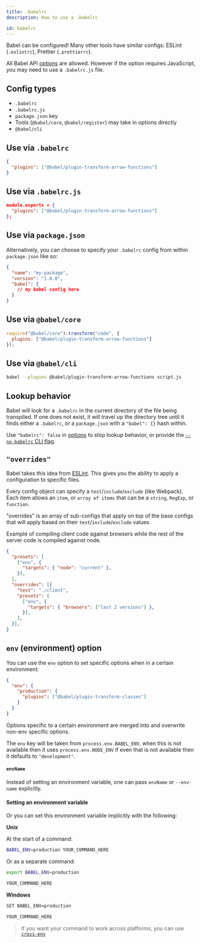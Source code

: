 ```yaml
---
title: .babelrc
description: How to use a .babelrc

id: babelrc
---
```


Babel can be configured! Many other tools have similar configs: ESLint (`.eslintrc`), Prettier (`.prettierrc`).

All Babel API [options](core.md#options) are allowed. However if the option requires JavaScript, you may need to use a `.babelrc.js` file.

## Config types

- `.babelrc`
- `.babelrc.js`
- `package.json` key
- Tools (`@babel/core`, `@babel/register`) may take in options directly
- `@babel/cli`

## Use via `.babelrc`

```json
{
  "plugins": ["@babel/plugin-transform-arrow-functions"]
}
```

## Use via `.babelrc.js`

```json
module.exports = {
  "plugins": ["@babel/plugin-transform-arrow-functions"]
};
```

## Use via `package.json`

Alternatively, you can choose to specify your `.babelrc` config from within `package.json` like so:

```json
{
  "name": "my-package",
  "version": "1.0.0",
  "babel": {
    // my babel config here
  }
}
```

## Use via `@babel/core`

```js
require("@babel/core").transform("code", {
  plugins: ["@babel/plugin-transform-arrow-functions"]
});
```

## Use via `@babel/cli`

```sh
babel --plugins @babel/plugin-transform-arrow-functions script.js
```

## Lookup behavior

Babel will look for a `.babelrc` in the current directory of the file being transpiled. If one does not exist, it will travel up the directory tree until it finds either a `.babelrc`, or a `package.json` with a `"babel": {}` hash within.

Use `"babelrc": false` in [options](api.md#options) to stop lookup behavior, or provide the [`--no-babelrc` CLI flag](babel-cli.md#babel-ignoring-babelrc).

## `"overrides"`

Babel takes this idea from [ESLint](http://eslint.org/docs/user-guide/configuring#example-configuration). This gives you the ability to apply a configuration to specific files.

Every config object can specify a `test`/`include`/`exclude` (like Webpack).
Each item allows an `item`, or `array of items` that can be a `string`, `RegExp`, or `function`.

"overrides" is an array of sub-configs that apply on top of the base configs that will apply based on their `test`/`include`/`exclude` values.

Example of compiling client code against browsers while the rest of the server code is compiled against node.

```json
{
  "presets": [
    ["env", { 
      "targets": { "node": "current" },
    }],
  ],
  "overrides": [{
    "test": "./client",
    "presets": [
      ["env", { 
        "targets": { "browsers": ["last 2 versions"] },
      }],
    ],
  }],
}
```

## `env` (environment) option

You can use the `env` option to set specific options when in a certain environment:

```json
{
  "env": {
    "production": {
      "plugins": ["@babel/plugin-transform-classes"]
    }
  }
}
```

Options specific to a certain environment are merged into and overwrite non-env specific options.

The `env` key will be taken from `process.env.BABEL_ENV`, when this is not available then it uses
`process.env.NODE_ENV` if even that is not available then it defaults to `"development"`.


#### `envName`

Instead of setting an environment variable, one can pass `envName` or `--env-name` explicitly.

#### Setting an environment variable

Or you can set this environment variable implicitly with the following:

**Unix**

At the start of a command:

```sh
BABEL_ENV=production YOUR_COMMAND_HERE
```

Or as a separate command:

```sh
export BABEL_ENV=production
```

```sh
YOUR_COMMAND_HERE
```

**Windows**

```sh
SET BABEL_ENV=production
```

```sh
YOUR_COMMAND_HERE
```

> If you want your command to work across platforms, you can use [`cross-env`](https://www.npmjs.com/package/cross-env)
